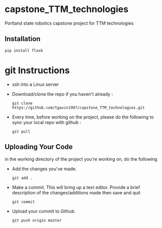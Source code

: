 # capstone_TTM_technologies
Portland state robotics capstone project for TTM technologies

## Installation
```
pip install flask
```
# git Instructions

* ssh into a Linux server
* Download/clone the repo if you haven't already :

    `git clone https://github.com/tgavin1997/capstone_TTM_technologies.git`

* Every time, before working on the project, please do the following to sync your local repo with github :
    
    `git pull`

## Uploading Your Code

in the working directory of the project you're working on, do the following
*  Add the changes you've made.

    `git add .`

*  Make a commit. This will bring up a text editor. Provide a brief description of the changes/additions made then save and quit

    `git commit`

*  Upload your commit to Github.

    `git push origin master`
